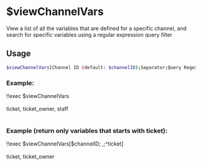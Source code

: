 # $viewChannelVars

View a list of all the variables that are defined for a specific channel, and search for specific variables using a regular expression query filter

## Usage

```bash
$viewChannelVars[Channel ID (default: $channelID);Separator;Query Regex (optional)]
```

### Example:
<discord-messages>
          <discord-message :bot="false" role-color="#ffcc9a" author="Member">
        !!exec $viewChannelVars<br><br>
          </discord-message>
          <discord-message :bot="true" role-color="#0099ff" author="Custom Command" avatar="https://media.discordapp.net/avatars/725721249652670555/781224f90c3b841ba5b40678e032f74a.webp">
        ticket, ticket_owner, staff<br><br>
        </discord-message>
</discord-messages>

### Example (return only variables that starts with ticket):
<discord-messages>
          <discord-message :bot="false" role-color="#ffcc9a" author="Member">
        !!exec $viewChannelVars[$channelID; ,;^ticket]<br><br>
          </discord-message>
          <discord-message :bot="true" role-color="#0099ff" author="Custom Command" avatar="https://media.discordapp.net/avatars/725721249652670555/781224f90c3b841ba5b40678e032f74a.webp">
        ticket, ticket_owner
        </discord-message>
</discord-messages>